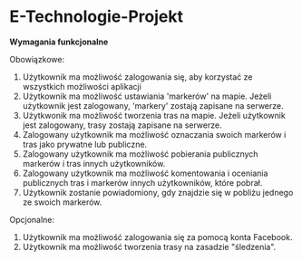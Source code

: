 # E-Technologie-Projekt

**Wymagania funkcjonalne**

Obowiązkowe:
1. Użytkownik ma możliwość zalogowania się, aby korzystać ze wszystkich możliwości aplikacji
2. Użytkownik ma możliwość ustawiania 'markerów' na mapie. Jeżeli użytkownik jest zalogowany, 'markery' zostają zapisane na serwerze.
3. Użytkwonik ma możliwość tworzenia tras na mapie. Jeżeli użytkownik jest zalogowany, trasy zostają zapisane na serwerze.
4. Zalogowany użytkownik ma możliwość oznaczania swoich markerów i tras jako prywatne lub publiczne.
5. Zalogowany użytkownik ma możliwość pobierania publicznych markerów i tras innych użytkowników. 
6. Zalogowany użytkownik ma możliwość komentowania i oceniania publicznych tras i markerów innych użytkowników, które pobrał.
7. Użytkownik zostanie powiadomiony, gdy znajdzie się w pobliżu jednego ze swoich markerów.

Opcjonalne:
1. Użytkownik ma możliwość zalogowania się za pomocą konta Facebook.
2. Użytkownik ma możliwość tworzenia trasy na zasadzie "śledzenia".